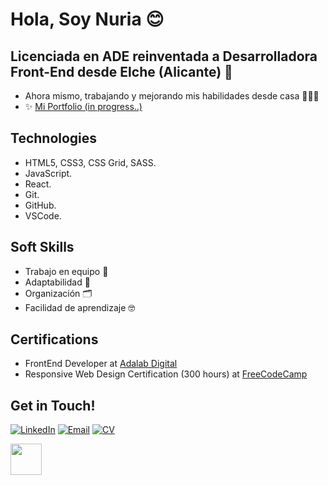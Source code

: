 # Hola, Soy Nuria 😊


## Licenciada en ADE reinventada a Desarrolladora Front-End desde Elche (Alicante) 🌴


* Ahora mismo, trabajando y mejorando mis habilidades desde casa 🏡🚀🔥	
* ✨ <a href=" https://nuriadiazcandela.github.io/Portfolio/"> Mi Portfolio (in progress..)</a>


## Technologies	
* HTML5, CSS3, CSS Grid, SASS.
* JavaScript. 
* React.
* Git.
* GitHub.
* VSCode.

## Soft Skills	
* Trabajo en equipo 🙌 
* Adaptabilidad 🌾
* Organización 🗂️
* Facilidad de aprendizaje 🤓

## Certifications
* FrontEnd Developer at <a href="https://adalab.es/" target="_blank"> Adalab Digital</a>
* Responsive Web Design Certification (300 hours) at <a href="https://www.freecodecamp.org/" target="_blank"> FreeCodeCamp</a>

## Get in Touch!	

<a href="https://www.linkedin.com/in/nuriadiazcandela/" target="_blank"><img alt="LinkedIn" src="https://img.shields.io/badge/-Linkedin-blue?logo=linkedin&logoColor=white"></a>&nbsp;<a href="mailto:nuriadiazcandela@gmail.com" target="_blank"><img alt="Email" src="https://img.shields.io/badge/-Email-red?logo=gmail&logoColor=white"></a>&nbsp;<a href="https://drive.google.com/file/d/1FGidpA3ScDHyymg4x0CZiq8eYNQqkMmS/view?usp=sharing" target="_blank"><img alt="CV" src="https://img.shields.io/badge/-Download%20CV-green"></a>


<img src="https://media.giphy.com/media/l0HlNHAeMZPIp5peg/giphy.gif" width="50px">
